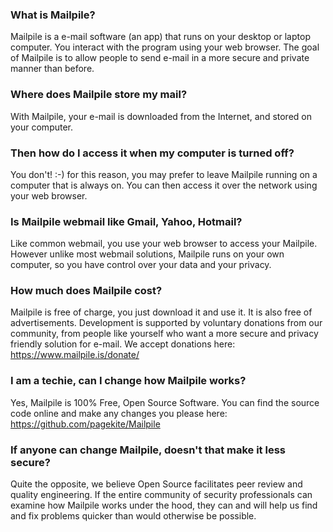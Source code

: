 ### What is Mailpile?

Mailpile is a e-mail software (an app) that runs on your desktop or laptop computer. You interact with the program using your web browser. The goal of Mailpile is to allow people to send e-mail in a more secure and private manner than before.

### Where does Mailpile store my mail?

With Mailpile, your e-mail is downloaded from the Internet, and stored on your computer.

### Then how do I access it when my computer is turned off?

You don't! :-) for this reason, you may prefer to leave Mailpile running on a computer that is always on. You can then access it over the network using your web browser.

### Is Mailpile webmail like Gmail, Yahoo, Hotmail?

Like common webmail, you use your web browser to access your Mailpile. However unlike most webmail solutions, Mailpile runs on your own computer, so you have control over your data and your privacy.

### How much does Mailpile cost?

Mailpile is free of charge, you just download it and use it. It is also free of advertisements. Development is supported by voluntary donations from our community, from people like yourself who want a more secure and privacy friendly solution for e-mail. We accept donations here: https://www.mailpile.is/donate/

### I am a techie, can I change how Mailpile works?

Yes, Mailpile is 100% Free, Open Source Software. You can find the source code online and make any changes you please here: https://github.com/pagekite/Mailpile

### If anyone can change Mailpile, doesn't that make it less secure?

Quite the opposite, we believe Open Source facilitates peer review and quality engineering. If the entire community of security professionals can examine how Mailpile works under the hood, they can and will help us find and fix problems quicker than would otherwise be possible.
